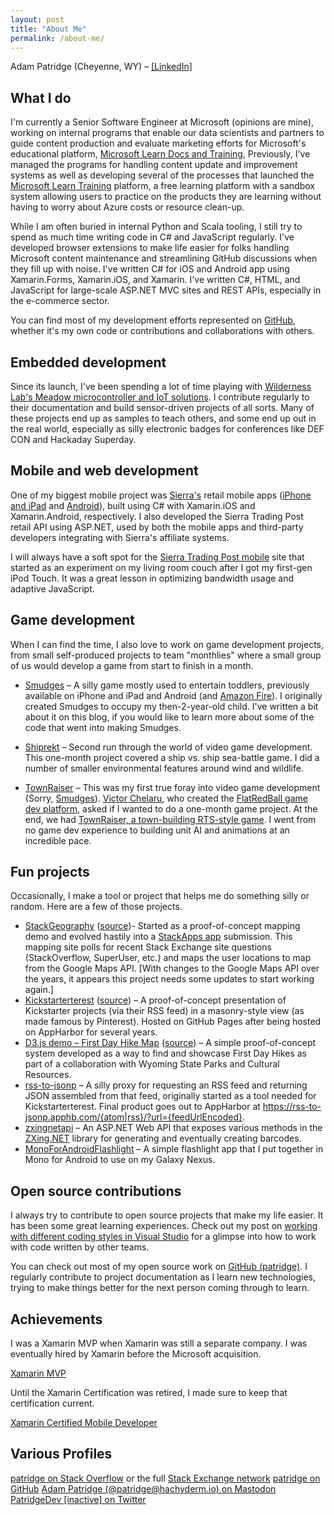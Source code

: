 ```yaml
---
layout: post
title: "About Me"
permalink: /about-me/
---
```


Adam Patridge (Cheyenne, WY) – [[LinkedIn]](https://www.linkedin.com/in/adampatridge/)

## What I do

I'm currently a Senior Software Engineer at Microsoft (opinions are mine), working on internal programs that enable our data scientists and partners to guide content production and evaluate marketing efforts for Microsoft's educational platform, [Microsoft Learn Docs and Training](https://learn.microsoft.com/), Previously, I've managed the programs for handling content update and improvement systems as well as developing several of the processes that launched the [Microsoft Learn Training](https://aka.ms/learn) platform, a free learning platform with a sandbox system allowing users to practice on the products they are learning without having to worry about Azure costs or resource clean-up.

While I am often buried in internal Python and Scala tooling, I still try to spend as much time writing code in C# and JavaScript regularly. I've developed browser extensions to make life easier for folks handling Microsoft content maintenance and streamlining GitHub discussions when they fill up with noise. I've written C# for iOS and Android app using Xamarin.Forms, Xamarin.iOS, and Xamarin. I've written C#, HTML, and JavaScript for large-scale ASP.NET MVC sites and REST APIs, especially in the e-commerce sector.

You can find most of my development efforts represented on [GitHub](https://github.com/patridge), whether it's my own code or contributions and collaborations with others.

## Embedded development

Since its launch, I've been spending a lot of time playing with [Wilderness Lab's Meadow microcontroller and IoT solutions](https://www.wildernesslabs.co/). I contribute regularly to their documentation and build sensor-driven projects of all sorts. Many of these projects end up as samples to teach others, and some end up out in the real world, especially as silly electronic badges for conferences like DEF CON and Hackaday Superday.

## Mobile and web development

One of my biggest mobile project was [Sierra's](https://www.sierra.com/) retail mobile apps ([iPhone and iPad](https://apps.apple.com/app/sierra-trading-post/id646121874) and [Android](https://play.google.com/store/apps/details?id=com.sierratradingpost.android)), built using C# with Xamarin.iOS and Xamarin.Android, respectively. I also developed the Sierra Trading Post retail API using ASP.NET, used by both the mobile apps and third-party developers integrating with Sierra's affiliate systems.

I will always have a soft spot for the [Sierra Trading Post mobile](https://m.sierratradingpost.com/) site that started as an experiment on my living room couch after I got my first-gen iPod Touch. It was a great lesson in optimizing bandwidth usage and adaptive JavaScript.

## Game development

When I can find the time, I also love to work on game development projects, from small self-produced projects to team "monthlies" where a small group of us would develop a game from start to finish in a month.

* [Smudges](https://www.patridgedev.com/smudges/) – A silly game mostly used to entertain toddlers, previously available on iPhone and iPad and Android (and [Amazon Fire](https://amzn.to/3xsXg8g)). I originally created Smudges to occupy my then-2-year-old child. I've written a bit about it on this blog, if you would like to learn more about some of the code that went into making Smudges.

* [Shiprekt](https://github.com/profexorgeek/Shiprekt) – Second run through the world of video game development. This one-month project covered a ship vs. ship sea-battle game. I did a number of smaller environmental features around wind and wildlife.

* [TownRaiser](https://flatredball.com/news/new-starter-project-town-raiser/) – This was my first true foray into video game development (Sorry, [Smudges](https://www.patridgedev.com/smudges/)). [Victor Chelaru](https://twitter.com/vchelaru), who created the [FlatRedBall game dev platform](https://flatredball.com/), asked if I wanted to do a one-month game project. At the end, we had [TownRaiser, a town-building RTS-style game](https://flatredball.com/news/new-starter-project-town-raiser/). I went from no game dev experience to building unit AI and animations at an incredible pace.

## Fun projects

Occasionally, I make a tool or project that helps me do something silly or random. Here are a few of those projects.

* [StackGeography](https://stackgeography.apphb.com/) ([source](https://github.com/patridge/StackGeography/))- Started as a proof-of-concept mapping demo and evolved hastily into a [StackApps app](https://stackapps.com/questions/2913/stackgeography-a-stack-exchange-question-mapping-site) submission. This mapping site polls for recent Stack Exchange site questions (StackOverflow, SuperUser, etc.) and maps the user locations to map from the Google Maps API. [With changes to the Google Maps API over the years, it appears this project needs some updates to start working again.]
* [Kickstarterterest](https://patridge.github.io/kickstarterterest/) ([source](https://github.com/patridge/kickstarterterest)) – A proof-of-concept presentation of Kickstarter projects (via their RSS feed) in a masonry-style view (as made famous by Pinterest). Hosted on GitHub Pages after being hosted on AppHarbor for several years.
* [D3.js demo – First Day Hike Map](https://gentle-mud-0168f271e.1.azurestaticapps.net/) ([source](https://github.com/patridge/first-day-hikes-map-sample/)) – A simple proof-of-concept system developed as a way to find and showcase First Day Hikes as part of a collaboration with Wyoming State Parks and Cultural Resources.
* [rss-to-jsonp](https://github.com/patridge/rss-to-jsonp) – A silly proxy for requesting an RSS feed and returning JSON assembled from that feed, originally started as a tool needed for Kickstarterterest. Final product goes out to AppHarbor at https://rss-to-jsonp.apphb.com/{atom|rss}/?url={feedUrlEncoded}.
* [zxingnetapi](https://github.com/patridge/zxingnetapi) – An ASP.NET Web API that exposes various methods in the [ZXing.NET](https://zxingnet.codeplex.com/) library for generating and eventually creating barcodes.
* [MonoForAndroidFlashlight](https://github.com/patridge/MonoForAndroidFlashlight) – A simple flashlight app that I put together in Mono for Android to use on my Galaxy Nexus.

## Open source contributions

I always try to contribute to open source projects that make my life easier. It has been some great learning experiences. Check out my post on [working with different coding styles in Visual Studio](https://www.patridgedev.com/2011/12/01/adapting-visual-studio-code-styling-differences-for-open-source-project-contribution/) for a glimpse into how to work with code written by other teams.

You can check out most of my open source work on [GitHub (patridge)](https://github.com/patridge). I regularly contribute to project documentation as I learn new technologies, trying to make things better for the next person coming through to learn.

## Achievements

I was a Xamarin MVP when Xamarin was still a separate company. I was eventually hired by Xamarin before the Microsoft acquisition.

[Xamarin MVP](./images/about-me/MVP-Badge2-300x127.png)

Until the Xamarin Certification was retired, I made sure to keep that certification current.

[Xamarin Certified Mobile Developer](./images/about-me/Xamarin-Ceritified-Mobile-Developer-Badge-small-res.png)

## Various Profiles

[patridge on Stack Overflow](https://stackoverflow.com/users/48700/patridge) or the full [Stack Exchange network](https://stackexchange.com/users/20388/patridge)
[patridge on GitHub](https://github.com/patridge)
[Adam Patridge (@patridge@hachyderm.io) on Mastodon](https://hachyderm.io/@patridge)
[PatridgeDev [inactive] on Twitter](https://twitter.com/#!/patridgedev)
